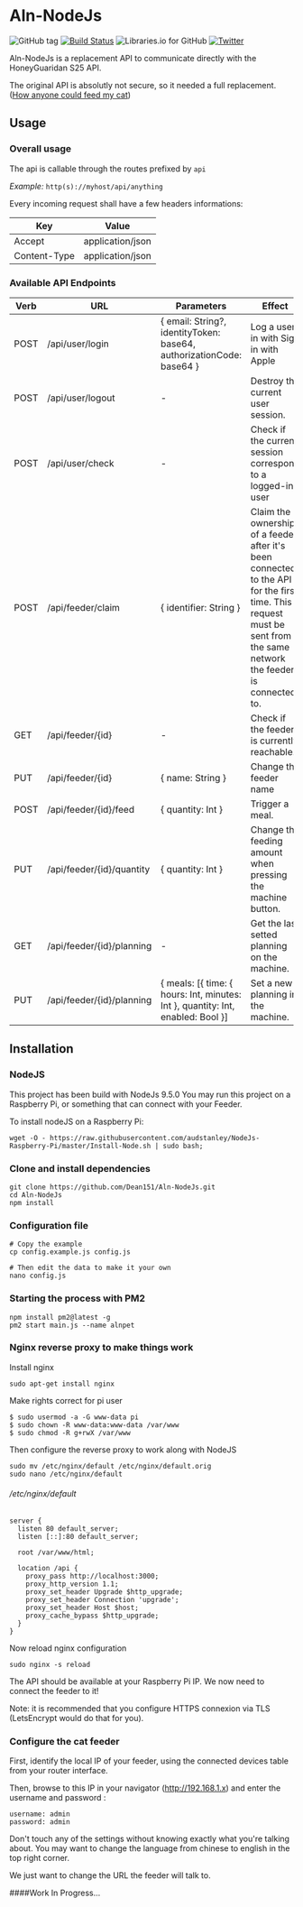 # Aln-NodeJs

![GitHub tag](https://img.shields.io/github/tag/Dean151/Aln-NodeJS.svg)
[![Build Status](https://travis-ci.org/Dean151/Aln-NodeJs.svg?branch=master)](https://travis-ci.org/Dean151/Aln-NodeJs)
![Libraries.io for GitHub](https://img.shields.io/librariesio/github/Dean151/Aln-NodeJS.svg)
[![Twitter](https://img.shields.io/badge/twitter-@deanatoire-blue.svg?style=flat)](https://twitter.com/deanatoire)


Aln-NodeJs is a replacement API to communicate directly with the HoneyGuaridan S25 API.

The original API is absolutly not secure, so it needed a full replacement. ([How anyone could feed my cat](https://blog.thomasdurand.fr/security/iot/2018/01/31/how-anyone-could-feed-my-cat.html))

## Usage

### Overall usage

The api is callable through the routes prefixed by `api`

*Example:* `http(s)://myhost/api/anything`

Every incoming request shall have a few headers informations:

| Key            | Value                       |
|----------------|-----------------------------|
| Accept         | application/json            |
| Content-Type   | application/json            |

### Available API Endpoints

| Verb | URL                       | Parameters             | Effect                |
|------|---------------------------|------------------------|-----------------------|
| POST | /api/user/login           | { email: String?, identityToken: base64, authorizationCode: base64 } | Log a user in with Sign in with Apple |
| POST | /api/user/logout          | -                      | Destroy the current user session. |
| POST | /api/user/check           | -                      | Check if the current session correspond to a logged-in user |
| POST | /api/feeder/claim         | { identifier: String } | Claim the ownership of a feeder, after it's been connected to the API for the first time. This request must be sent from the same network the feeder is connected to. |
| GET  | /api/feeder/{id}          | -                      | Check if the feeder is currently reachable. |
| PUT  | /api/feeder/{id}          | { name: String }       | Change the feeder name |
| POST | /api/feeder/{id}/feed     | { quantity: Int }      | Trigger a meal. |
| PUT  | /api/feeder/{id}/quantity | { quantity: Int }      | Change the feeding amount when pressing the machine button. |
| GET  | /api/feeder/{id}/planning | -                      | Get the last setted planning on the machine. |
| PUT  | /api/feeder/{id}/planning | { meals: [{ time: { hours: Int, minutes: Int }, quantity: Int, enabled: Bool }] | Set a new planning in the machine. |

## Installation

### NodeJS

This project has been build with NodeJs 9.5.0
You may run this project on a Raspberry Pi, or something that can connect with your Feeder.

To install nodeJS on a Raspberry Pi:
```
wget -O - https://raw.githubusercontent.com/audstanley/NodeJs-Raspberry-Pi/master/Install-Node.sh | sudo bash;
```


### Clone and install dependencies

```
git clone https://github.com/Dean151/Aln-NodeJs.git
cd Aln-NodeJs
npm install
```

### Configuration file

```
# Copy the example
cp config.example.js config.js

# Then edit the data to make it your own
nano config.js
```

### Starting the process with PM2

```
npm install pm2@latest -g
pm2 start main.js --name alnpet
```


### Nginx reverse proxy to make things work

Install nginx

```
sudo apt-get install nginx
```

Make rights correct for pi user

```
$ sudo usermod -a -G www-data pi
$ sudo chown -R www-data:www-data /var/www
$ sudo chmod -R g+rwX /var/www
```

Then configure the reverse proxy to work along with NodeJS

```
sudo mv /etc/nginx/default /etc/nginx/default.orig
sudo nano /etc/nginx/default
```

###### /etc/nginx/default
```
server {
  listen 80 default_server;
  listen [::]:80 default_server;

  root /var/www/html;

  location /api {
    proxy_pass http://localhost:3000;
    proxy_http_version 1.1;
    proxy_set_header Upgrade $http_upgrade;
    proxy_set_header Connection 'upgrade';
    proxy_set_header Host $host;
    proxy_cache_bypass $http_upgrade;
  }
}
```

Now reload nginx configuration
```
sudo nginx -s reload
```

The API should be available at your Raspberry Pi IP. We now need to connect the feeder to it!

Note: it is recommended that you configure HTTPS connexion via TLS (LetsEncrypt would do that for you).

### Configure the cat feeder

First, identify the local IP of your feeder, using the connected devices table from your router interface.

Then, browse to this IP in your navigator (http://192.168.1.x) and enter the username and password :

```
username: admin
password: admin
```

Don't touch any of the settings without knowing exactly what you're talking about.
You may want to change the language from chinese to english in the top right corner.

We just want to change the URL the feeder will talk to.

####Work In Progress...
